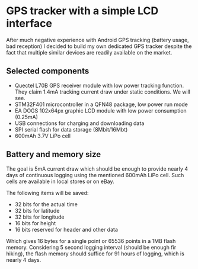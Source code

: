 GPS tracker with a simple LCD interface
==================================================

After much negative experience with Android GPS tracking (battery usage, bad
reception) I decided to build my own dedicated GPS tracker despite the fact that
multiple similar devices are readily available on the market.

Selected components
----------------------

  * Quectel L70B GPS receiver module with low power tracking function. They claim
    1.4mA tracking current draw under static conditions. We will see.
  * STM32F401 microcontroller in a QFN48 package, low power run mode
  * EA DOGS 102x64px graphic LCD module with low power consumption (0.25mA)
  * USB connections for charging and downloading data
  * SPI serial flash for data storage (8Mbit/16Mbt)
  * 600mAh 3.7V LiPo cell


Battery and memory size
----------------------------

The goal is 5mA current draw which should be enough to provide nearly 4 days of
continuous logging using the mentioned 600mAh LiPo cell. Such cells are
available in local stores or on eBay.

The following items will be saved:

  * 32 bits for the actual time
  * 32 bits for latitude
  * 32 bits for longitude
  * 16 bits for height
  * 16 bits reserved for header and other data

Which gives 16 bytes for a single point or 65536 points in a 1MB flash memory.
Considering 5 second logging interval (should be enough fir hiking), the flash
memory should suffice for 91 hours of logging, which is nearly 4 days.
